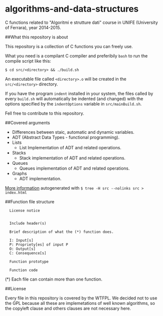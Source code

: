 # algorithms-and-data-structures
C functions related to "Algoritmi e strutture dati" 
course in UNIFE (University of Ferrara), year 2014-2015.

##What this repository is about

This repository is a collection of C functions you can freely use.

What you need is a compilant C compiler and preferibily `bash` to run the 
compile script like this:
```
$ cd src/<directory> && ./build.sh
```
An executable file called `<directory>.o` will be created in the 
`src/<directory>` directory.

If you have the program `indent` installed in your system, the files called by 
every `build.sh` will automatically be indented (and changed) with the options
specified by the `indentOptions` variable in `src/mainBuild.sh`.

Fell free to contribute to this repository.

##Covered arguments

- Differences between staic, automatic and dynamic variables.
- ADT (Abstract Data Types - functional programming).
- Lists
  - List Implementation of ADT and related operations.
- Stacks
  - Stack implementation of ADT and related operations.
- Queues
  - Queues implementation of ADT and related operations.
- Graphs
  - ADT implementation.

[More information](https://github.com/free-unife/algorithms-and-data-structures/blob/master/index.html) 
autogenerated with `$ tree -H src --nolinks src > index.html`

##Function file structure

```
  License notice
  

  Include header(s)

  Brief description of what the (*) function does.

  I: Input[s]
  P: Propriety[es] of input P
  O: Output[s]
  C: Consequence[s]

  Function prototype
    
  Function code
```

(*) Each file can contain more than one function.

##License

Every file in this repository is covered by the WTFPL. We decided not to use 
the GPL because all these are implemetations of well known algorithms, 
so the copyleft clause and others clauses are not necessary here.
